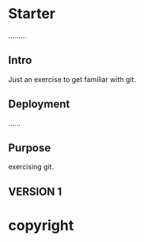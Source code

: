 # Starter
.........
## Intro
Just an exercise to get familiar with git.
## Deployment
......
## Purpose
exercising git.

## VERSION 1

# copyright